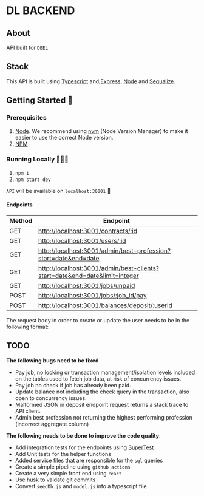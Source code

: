 # DL BACKEND

## About

API built for `DEEL`

## Stack

This API is built using [Typescript](https://www.typescriptlang.org/) and,[Express](https://expressjs.com/), [Node](https://nodejs.org/en/) and [Sequalize](https://sequelize.org/).

## Getting Started 🏁

### Prerequisites

1. [Node](https://nodejs.org/en/). We recommend using [nvm](https://github.com/nvm-sh/nvm) (Node Version Manager) to make it easier to use the correct Node version.
2. [NPM](https://www.npmjs.com/package/npm)

### Running Locally 🏃🏽‍♂️

1. `npm i`
2. `npm start dev`

`API` will be available on `localhost:30001` 🚀

#### Endpoints

| Method | Endpoint                                                                     |
| ------ | ---------------------------------------------------------------------------- |
| GET    | <http://localhost:3001/contracts/:id>                                        |
| GET    | <http://localhost:3001/users/:id>                                            |
| GET    | <http://localhost:3001/admin/best-profession?start=date&end=date>            |
| GET    | <http://localhost:3001/admin/best-clients?start=date&end=date&limit=integer> |
| GET    | <http://localhost:3001/jobs/unpaid>                                          |
| POST   | <http://localhost:3001/jobs/:job_id/pay>                                     |
| POST   | <http://localhost:3001/balances/deposit/:userId>                             |

The request body in order to create or update the user needs to be in the following format:

## TODO

**The following bugs need to be fixed**

- Pay job, no locking or transaction management/isolation levels included on the tables used to fetch job data, at risk of concurrency issues.
- Pay job no check if job has already been paid.
- Update balance not including the check query in the transaction, also open to concurrency issues.
- Malformed JSON in deposit endpoint request returns a stack trace to API client.
- Admin best profession not returning the highest performing profession (incorrect aggregate column)

**The following needs to be done to improve the code quality**:

- Add integration tests for the endpoints using [SuperTest](https://www.npmjs.com/package/supertest)
- Add Unit tests for the helper functions
- Added service files that are responsible for the `sql` queries
- Create a simple pipeline using `github actions`
- Create a very simple front end using `react`
- Use husk to valdate git commits
- Convert `seedDb.js` and `model.js` into a typescript file